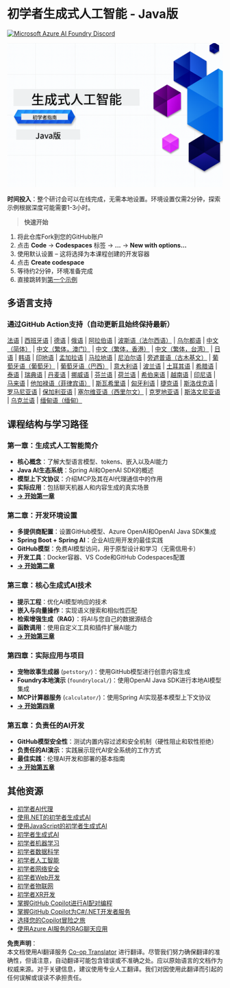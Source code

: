 <!--
CO_OP_TRANSLATOR_METADATA:
{
  "original_hash": "63b6426b88f6f56398ca3f1fbfc30889",
  "translation_date": "2025-07-29T08:17:14+00:00",
  "source_file": "README.md",
  "language_code": "zh"
}
-->
# 初学者生成式人工智能 - Java版
[![Microsoft Azure AI Foundry Discord](https://dcbadge.limes.pink/api/server/ByRwuEEgH4)](https://discord.com/invite/ByRwuEEgH4)

![初学者生成式人工智能 - Java版](../../translated_images/beg-genai-series.8b48be9951cc574c25f8a3accba949bfd03c2f008e2c613283a1b47316fbee68.zh.png)

**时间投入**：整个研讨会可以在线完成，无需本地设置。环境设置仅需2分钟，探索示例根据深度可能需要1-3小时。

> **快速开始**

1. 将此仓库Fork到您的GitHub账户
2. 点击 **Code** → **Codespaces** 标签 → **...** → **New with options...**
3. 使用默认设置 – 这将选择为本课程创建的开发容器
4. 点击 **Create codespace**
5. 等待约2分钟，环境准备完成
6. 直接跳转到[第一个示例](./02-SetupDevEnvironment/README.md#step-2-create-a-github-personal-access-token)

## 多语言支持

### 通过GitHub Action支持（自动更新且始终保持最新）

[法语](../fr/README.md) | [西班牙语](../es/README.md) | [德语](../de/README.md) | [俄语](../ru/README.md) | [阿拉伯语](../ar/README.md) | [波斯语（法尔西语）](../fa/README.md) | [乌尔都语](../ur/README.md) | [中文（简体）](./README.md) | [中文（繁体，澳门）](../mo/README.md) | [中文（繁体，香港）](../hk/README.md) | [中文（繁体，台湾）](../tw/README.md) | [日语](../ja/README.md) | [韩语](../ko/README.md) | [印地语](../hi/README.md) | [孟加拉语](../bn/README.md) | [马拉地语](../mr/README.md) | [尼泊尔语](../ne/README.md) | [旁遮普语（古木基文）](../pa/README.md) | [葡萄牙语（葡萄牙）](../pt/README.md) | [葡萄牙语（巴西）](../br/README.md) | [意大利语](../it/README.md) | [波兰语](../pl/README.md) | [土耳其语](../tr/README.md) | [希腊语](../el/README.md) | [泰语](../th/README.md) | [瑞典语](../sv/README.md) | [丹麦语](../da/README.md) | [挪威语](../no/README.md) | [芬兰语](../fi/README.md) | [荷兰语](../nl/README.md) | [希伯来语](../he/README.md) | [越南语](../vi/README.md) | [印尼语](../id/README.md) | [马来语](../ms/README.md) | [他加禄语（菲律宾语）](../tl/README.md) | [斯瓦希里语](../sw/README.md) | [匈牙利语](../hu/README.md) | [捷克语](../cs/README.md) | [斯洛伐克语](../sk/README.md) | [罗马尼亚语](../ro/README.md) | [保加利亚语](../bg/README.md) | [塞尔维亚语（西里尔文）](../sr/README.md) | [克罗地亚语](../hr/README.md) | [斯洛文尼亚语](../sl/README.md) | [乌克兰语](../uk/README.md) | [缅甸语（缅甸）](../my/README.md)

## 课程结构与学习路径

### **第一章：生成式人工智能简介**
- **核心概念**：了解大型语言模型、tokens、嵌入以及AI能力
- **Java AI生态系统**：Spring AI和OpenAI SDK的概述
- **模型上下文协议**：介绍MCP及其在AI代理通信中的作用
- **实际应用**：包括聊天机器人和内容生成的真实场景
- **[→ 开始第一章](./01-IntroToGenAI/README.md)**

### **第二章：开发环境设置**
- **多提供商配置**：设置GitHub模型、Azure OpenAI和OpenAI Java SDK集成
- **Spring Boot + Spring AI**：企业AI应用开发的最佳实践
- **GitHub模型**：免费AI模型访问，用于原型设计和学习（无需信用卡）
- **开发工具**：Docker容器、VS Code和GitHub Codespaces配置
- **[→ 开始第二章](./02-SetupDevEnvironment/README.md)**

### **第三章：核心生成式AI技术**
- **提示工程**：优化AI模型响应的技术
- **嵌入与向量操作**：实现语义搜索和相似性匹配
- **检索增强生成（RAG）**：将AI与您自己的数据源结合
- **函数调用**：使用自定义工具和插件扩展AI能力
- **[→ 开始第三章](./03-CoreGenerativeAITechniques/README.md)**

### **第四章：实际应用与项目**
- **宠物故事生成器** (`petstory/`)：使用GitHub模型进行创意内容生成
- **Foundry本地演示** (`foundrylocal/`)：使用OpenAI Java SDK进行本地AI模型集成
- **MCP计算器服务** (`calculator/`)：使用Spring AI实现基本模型上下文协议
- **[→ 开始第四章](./04-PracticalSamples/README.md)**

### **第五章：负责任的AI开发**
- **GitHub模型安全性**：测试内置内容过滤和安全机制（硬性阻止和软性拒绝）
- **负责任的AI演示**：实践展示现代AI安全系统的工作方式
- **最佳实践**：伦理AI开发和部署的基本指南
- **[→ 开始第五章](./05-ResponsibleGenAI/README.md)**

## 其他资源

- [初学者AI代理](https://github.com/microsoft/ai-agents-for-beginners)
- [使用.NET的初学者生成式AI](https://github.com/microsoft/Generative-AI-for-beginners-dotnet)
- [使用JavaScript的初学者生成式AI](https://github.com/microsoft/generative-ai-with-javascript)
- [初学者生成式AI](https://github.com/microsoft/generative-ai-for-beginners)
- [初学者机器学习](https://aka.ms/ml-beginners)
- [初学者数据科学](https://aka.ms/datascience-beginners)
- [初学者人工智能](https://aka.ms/ai-beginners)
- [初学者网络安全](https://github.com/microsoft/Security-101)
- [初学者Web开发](https://aka.ms/webdev-beginners)
- [初学者物联网](https://aka.ms/iot-beginners)
- [初学者XR开发](https://github.com/microsoft/xr-development-for-beginners)
- [掌握GitHub Copilot进行AI配对编程](https://aka.ms/GitHubCopilotAI)
- [掌握GitHub Copilot为C#/.NET开发者服务](https://github.com/microsoft/mastering-github-copilot-for-dotnet-csharp-developers)
- [选择您的Copilot冒险之旅](https://github.com/microsoft/CopilotAdventures)
- [使用Azure AI服务的RAG聊天应用](https://github.com/Azure-Samples/azure-search-openai-demo-java)

**免责声明**：  
本文档使用AI翻译服务 [Co-op Translator](https://github.com/Azure/co-op-translator) 进行翻译。尽管我们努力确保翻译的准确性，但请注意，自动翻译可能包含错误或不准确之处。应以原始语言的文档作为权威来源。对于关键信息，建议使用专业人工翻译。我们对因使用此翻译而引起的任何误解或误读不承担责任。